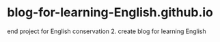 # blog-for-learning-English.github.io
end project for English conservation 2. create blog for learning English
